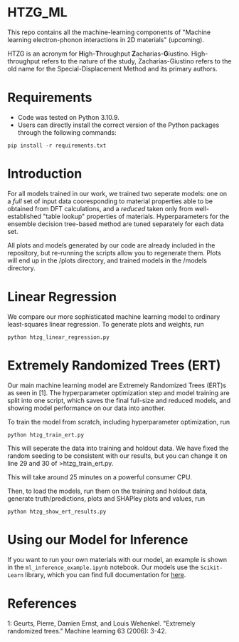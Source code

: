 # HTZG_ML
This repo contains all the machine-learning components of "Machine learning electron-phonon interactions in 2D materials" (upcoming). 

HTZG is an acronym for **H**igh-**T**hroughput **Z**acharias-**G**iustino. High-throughput refers to the nature of the study, Zacharias-Giustino refers to the old name for the Special-Displacement Method and its primary authors. 

# Requirements 
* Code was tested on Python 3.10.9. 
* Users can directly install the correct version of the Python packages through the following commands:
```
pip install -r requirements.txt
```

# Introduction

For all models trained in our work, we trained two seperate models: one on a _full_ set of input data cooresponding to material properties able to be obtained from DFT calculations, and a _reduced_ taken only from well-established "table lookup" properties of materials. Hyperparameters for the ensemble decision tree-based method are tuned separately for each data set. 

All plots and models generated by our code are already included in the repository, but re-running the scripts allow you to regenerate them. Plots will end up in the /plots directory, and trained models in the /models directory. 


# Linear Regression

We compare our more sophisticated machine learning model to ordinary least-squares linear regression. To generate plots and weights, run 

```
python htzg_linear_regression.py
```

# Extremely Randomized Trees (ERT)

Our main machine learning model are Extremely Randomized Trees (ERT)s as seen in [1]. The hyperparameter optimization step and model training are split into one script, which saves the final full-size and reduced models, and showing model performance on our data into another. 

To train the model from scratch, including hyperparameter optimization, run 

```
python htzg_train_ert.py
```
This will seperate the data into training and holdout data. We have fixed the random seeding to be consistent with our results, but you can change it on line 29 and 30 of >htzg_train_ert.py.

This will take around 25 minutes on a powerful consumer CPU. 

Then, to load the models, run them on the training and holdout data, generate truth/predictions, plots and SHAPley plots and values, run

```
python htzg_show_ert_results.py
```

# Using our Model for Inference

If you want to run your own materials with our model, an example is shown in the ```ml_inference_example.ipynb``` notebook. Our models use the ```Scikit-Learn``` library, which you can find full documentation for [here](https://scikit-learn.org/stable/modules/generated/sklearn.ensemble.ExtraTreesRegressor.html#sklearn.ensemble.ExtraTreesRegressor.predict).

# References 

1: Geurts, Pierre, Damien Ernst, and Louis Wehenkel. "Extremely randomized trees." Machine learning 63 (2006): 3-42.
